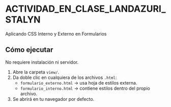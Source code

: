 # ACTIVIDAD_EN_CLASE_LANDAZURI_STALYN
Aplicando CSS Interno y Externo en Formularios


##  Cómo ejecutar

No requiere instalación ni servidor.

1. Abre la carpeta `view/`.
2. Da doble clic en cualquiera de los archivos `.html`:
   - `formulario_externo.html` → usa hoja de estilos externa.  
   - `formulario_interno.html` → contiene estilos dentro del propio archivo.
3. Se abrirá en tu navegador por defecto.
